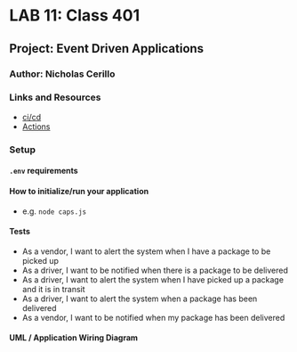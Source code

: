 # LAB 11: Class 401

## Project: Event Driven Applications

### Author: Nicholas Cerillo

### Links and Resources

- [ci/cd]()
- [Actions]()

### Setup

#### `.env` requirements

#### How to initialize/run your application

- e.g. `node caps.js`

#### Tests

- As a vendor, I want to alert the system when I have a package to be picked up
- As a driver, I want to be notified when there is a package to be delivered
- As a driver, I want to alert the system when I have picked up a package and it is in transit
- As a driver, I want to alert the system when a package has been delivered
- As a vendor, I want to be notified when my package has been delivered

#### UML / Application Wiring Diagram

